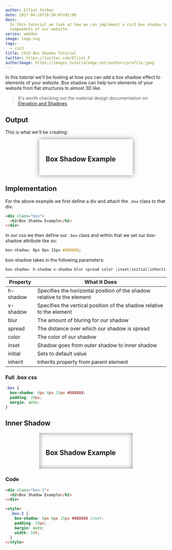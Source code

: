 ```yaml
---
author: Elliot Forbes
date: 2017-04-16T16:50:07+01:00
desc:
  In this tutorial we look at how we can implement a css3 box shadow to
  components of our website.
series: webdev
image: logo.svg
tags:
  - css3
title: CSS3 Box Shadow Tutorial
twitter: https://twitter.com/Elliot_F
authorImage: https://images.tutorialedge.net/authors/profile.jpeg
---
```


In this tutorial we'll be looking at how you can add a box shadow effect to
elements of your website. Box shadow can help turn elements of your website from
flat structures to almost 3D like.

> It's worth checking out the material design documentation on
> [Elevation and Shadows](https://material.io/guidelines/material-design/elevation-shadows.html)

## Output

This is what we'll be creating:

<div class="box">
  <h2>Box Shadow Example</h2>
</div>

<style>
.box {
  box-shadow: 0px 0px 15px #888888;
  padding: 20px;
  margin: auto;
  width: 50%;
}
</style>

## Implementation

For the above example we first define a div and attach the `.box` class to that
div.

```html
<div class="box">
  <h2>Box Shadow Example</h2>
</div>
```

In our css we then define our `.box` class and within that we set our box-shadow
attribute like so:

```css
box-shadow: 0px 0px 15px #888888;
```

box-shadow takes in the following parameters:

```css
box-shadow: h-shadow v-shadow blur spread color |inset|initial|inherit;
```

| Property | What It Does                                                            |
| -------- | ----------------------------------------------------------------------- |
| h-shadow | Specifies the horizontal position of the shadow relative to the element |
| v-shadow | Specifies the vertical position of the shadow relative to the element   |
| blur     | The amount of bluring for our shadow                                    |
| spread   | The distance over which our shadow is spread                            |
| color    | The color of our shadow                                                 |
| inset    | Shadow goes from outer shadow to inner shadow                           |
| initial  | Sets to default value                                                   |
| inherit  | Inherits property from parent element                                   |

### Full .box css

```css
.box {
  box-shadow: 0px 0px 15px #888888;
  padding: 20px;
  margin: auto;
}
```

## Inner Shadow

<div class="box-2">
  <h2>Box Shadow Example</h2>
</div>

<style>
.box-2 {
  box-shadow: 0px 0px 15px #888888 inset;
  padding: 20px;
  margin: auto;
  width: 50%;
}
</style>

### Code

```html
<div class="box-2">
  <h2>Box Shadow Example</h2>
</div>

<style>
  .box-2 {
    box-shadow: 0px 0px 15px #888888 inset;
    padding: 20px;
    margin: auto;
    width: 50%;
  }
</style>
```
